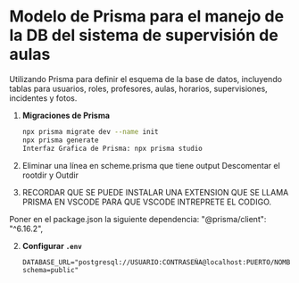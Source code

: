 # Modelo de Prisma para el manejo de la DB del sistema de supervisión de aulas
Utilizando Prisma para definir el esquema de la base de datos, incluyendo tablas para usuarios, roles, profesores, aulas, horarios, supervisiones, incidentes y fotos.

1. **Migraciones de Prisma**  
   ```bash
   npx prisma migrate dev --name init
   npx prisma generate 
   Interfaz Grafica de Prisma: npx prisma studio
   ```
2. Eliminar una línea en scheme.prisma que tiene output 
   Descomentar el rootdir y Outdir

3. RECORDAR QUE SE PUEDE INSTALAR UNA EXTENSION QUE SE LLAMA PRISMA EN VSCODE PARA QUE VSCODE INTREPRETE EL CODIGO. 

Poner en el package.json la siguiente dependencia: 
    "@prisma/client": "^6.16.2",


2. **Configurar `.env`**  
   ```env
   DATABASE_URL="postgresql://USUARIO:CONTRASEÑA@localhost:PUERTO/NOMBREBASEDATOS?schema=public"
   ```